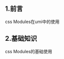## 1.前言

css Modules在umi中的使用

## 2.基础知识

css Modules的基础使用

[阮一峰教程]: http://www.ruanyifeng.com/blog/2016/06/css_modules.html

